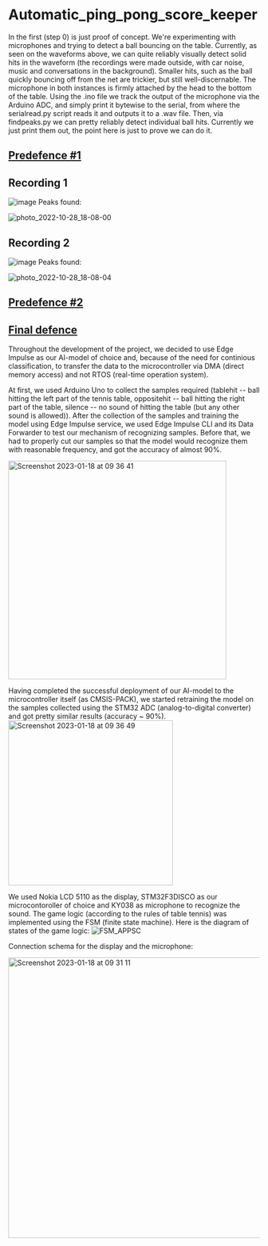 # Automatic_ping_pong_score_keeper
In the first (step 0) is just proof of concept. We're experimenting with microphones and trying to detect a ball bouncing on the table. Currently, as seen on the waveforms above, we can quite reliably visually detect solid hits in the waveform (the recordings were made outside, with car noise, music and conversations in the background). Smaller hits, such as the ball quickly bouncing off from the net are trickier, but still well-discernable. The microphone in both instances is firmly attached by the head to the bottom of the table. Using the .ino file we track the output of the microphone via the Arduino ADC, and simply print it bytewise to the serial, from where the serialread.py script reads it and outputs it to a .wav file. Then, via findpeaks.py we can pretty reliably detect individual ball hits. Currently we just print them out, the point here is just to prove we can do it.

## [Predefence #1](https://docs.google.com/presentation/d/1tYvUVYLU2cZWBHHJEJNIgzLSFKruPFqIlwTNZ3SOkuE/edit?usp=sharing)

## Recording 1
![image](https://user-images.githubusercontent.com/92575534/198638021-48818a1b-1229-4371-b586-35f0eb63476c.png)
Peaks found:

![photo_2022-10-28_18-08-00](https://user-images.githubusercontent.com/70999143/198669774-f354f9e9-15b4-4597-8999-ff663124e5ab.jpg)

## Recording 2
![image](https://user-images.githubusercontent.com/92575534/198633349-e41bbc5d-9308-4176-808a-f89c5a05151f.png)
Peaks found:

![photo_2022-10-28_18-08-04](https://user-images.githubusercontent.com/70999143/198669938-6b63663f-1e6f-441d-b1ee-4496fda03f43.jpg)


## [Predefence #2](https://docs.google.com/presentation/d/1Y51iK64kRnoQn8WuYitMMo7ChrXf7JN7aYCZU_rgBgo/edit#slide=id.g1c31464959f_2_0)

## [Final defence](https://docs.google.com/presentation/d/19uyxuohUU7DYo5pHPFj-YEt1fol1QqGYeuHdZflqrxI/edit#slide=id.g181c9e7557d_1_40)

Throughout the development of the project, we decided to use Edge Impulse as our AI-model of choice and, because of the need for continious classification, to transfer the data to the microcontroller via DMA (direct memory access) and not RTOS (real-time operation system).

At first, we used Arduino Uno to collect the samples required (tablehit -- ball hitting the left part of the tennis table, oppositehit -- ball hitting the right part of the table, silence -- no sound of hitting the table (but any other sound is allowed)). 
After the collection of the samples and training the model using Edge Impulse service, we used Edge Impulse CLI and its Data Forwarder to test our mechanism of recognizing samples. Before that, we had to properly cut our samples so that the model would recognize them with reasonable frequency, and got the accuracy of almost 90%.


<img width="437" alt="Screenshot 2023-01-18 at 09 36 41" src="https://user-images.githubusercontent.com/91616317/213111608-d0150281-09ea-474a-9203-7c04c669db08.png">


Having completed the successful deployment of our AI-model to the microcontroller itself (as CMSIS-PACK), we started retraining the model on the samples collected using the STM32 ADC (analog-to-digital converter) and got pretty similar results (accuracy ~ 90%).  
<img width="330" alt="Screenshot 2023-01-18 at 09 36 49" src="https://user-images.githubusercontent.com/91616317/213111628-ee2bee1b-47e1-4622-9246-74db4375b200.png">



We used Nokia LCD 5110 as the display, STM32F3DISCO as our microcontoroller of choice and KY038 as microphone to recognize the sound.
The game logic (according to the rules of table tennis) was implemented using the FSM (finite state machine). Here is the diagram of states of the game logic:
![FSM_APPSC](https://user-images.githubusercontent.com/91616317/213109929-a9b48bba-d170-4b68-b867-5e8258771dab.jpg)


Connection schema for the display and the microphone:


<img width="561" alt="Screenshot 2023-01-18 at 09 31 11" src="https://user-images.githubusercontent.com/91616317/213110343-4ced4045-e0b8-46d4-8d9c-6db7a655a810.png">

